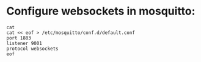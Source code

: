 # Configure websockets in mosquitto:
```
cat 
cat << eof > /etc/mosquitto/conf.d/default.conf
port 1883
listener 9001
protocol websockets
eof
```
